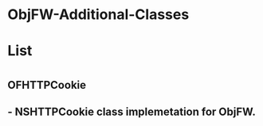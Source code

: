 # ObjFW-Additional-Classes

<h1>List<h1/>
<p><h2>OFHTTPCookie<h2/> - NSHTTPCookie class implemetation for ObjFW.<p/>
